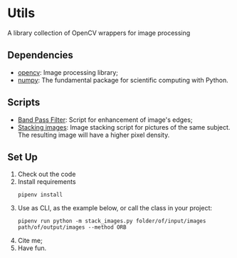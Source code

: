 # Utils

A library collection of OpenCV wrappers for image processing

## Dependencies

- [opencv](https://opencv.org/): Image processing library;
- [numpy](https://numpy.org/): The fundamental package for scientific computing with Python.

## Scripts

- [Band Pass Filter](https://github.com/lujoba/utils/blob/main/band_pass_filter.py): Script for enhancement of image's edges;
- [Stacking images](https://github.com/lujoba/utils/blob/main/stack_images.py): Image stacking script for pictures of the same subject. The resulting image will have a higher pixel density.

## Set Up

1. Check out the code
2. Install requirements
    ```
    pipenv install
    ```
3. Use as CLI, as the example below, or call the class in your project:
    ```
   pipenv run python -m stack_images.py folder/of/input/images path/of/output/images --method ORB 
    ```
4. Cite me;
5. Have fun.
